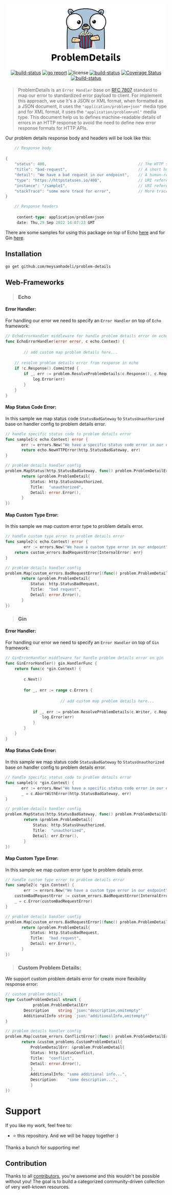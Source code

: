 <div align="center" style="margin-bottom:20px">
  <img src="assets/logo.png" alt="problem-details" />
  <div align="center">
    <a href="https://github.com/meysamhadeli/problem-details/actions/workflows/ci.yml"><img alt="build-status" src="https://github.com/meysamhadeli/problem-details/actions/workflows/ci.yml/badge.svg?branch=main&style=flat-square"/></a>
	  <a href="https://goreportcard.com/report/github.com/meysamhadeli/problem-details" ><img alt="go report" src="https://goreportcard.com/badge/github.com/meysamhadeli/problem-details"/></a>
    <a><img alt="license" src="https://img.shields.io/badge/go%20version-%3E=1.18-61CFDD.svg?style=flat-square"/></a>
    <a href="https://github.com/meysamhadeli/problem-details/blob/main/LICENSE"><img alt="build-status" src="https://img.shields.io/github/license/meysamhadeli/problem-details?color=%234275f5&style=flat-square"/></a>
        <a href="https://coveralls.io/github/meysamhadeli/problem-details?branch=main"><img alt="Coverage Status" src="https://img.shields.io/coveralls/github/meysamhadeli/problem-details?color=%23f542cb&style=flat-square"/></a>
    <a href="https://pkg.go.dev/github.com/meysamhadeli/problem-details"><img alt="build-status" src="https://pkg.go.dev/badge/github.com/meysamhadeli/problem-details"/></a>

  </div>
</div>


> ProblemDetails is an `Error Handler` base on [RFC 7807](https://datatracker.ietf.org/doc/html/rfc7807) standard to map our error to standardized error payload to client. For implement this approach, we use It's a JSON or XML format, when formatted as a JSON document, it uses the `"application/problem+json"` media type and for XML format, it uses the `"application/problem+xml"` media type. This document help us to defines machine-readable details of errors in an HTTP response to avoid the need to define new error response formats for HTTP APIs.

Our problem details response body and headers will be look like this:
```go
    // Response body

{
    "status": 400,                                        // The HTTP status code generated on the problem occurrence
    "title": "bad-request",                               // A short human-readable problem summary
    "detail": "We have a bad request in our endpoint",    // A human-readable explanation for what exactly happened
    "type": "https://httpstatuses.io/400",                // URI reference to identify the problem type
    "instance": "/sample1",                               // URI reference of the occurrence
    "stackTrace": "some more trace for error",            // More trace information error for what exactly happened
}
```
```go
    // Response headers

     content-type: application/problem+json
     date: Thu,29 Sep 2022 14:07:23 GMT 
```
There are some samples for using this package on top of Echo [here](./sample/cmd/echo/main.go) and for Gin [here](./sample/cmd/gin/main.go).

## Installation

```bash
go get github.com/meysamhadeli/problem-details
```

## Web-Frameworks

> ### Echo

#### Error Handler:
For handling our error we need to specify an `Error Handler` on top of `Echo` framework:
```go
// EchoErrorHandler middleware for handle problem details error on echo
func EchoErrorHandler(error error, c echo.Context) {

        // add custom map problem details here...

	// resolve problem details error from response in echo
	if !c.Response().Committed {
		if _, err := problem.ResolveProblemDetails(c.Response(), c.Request(), error); err != nil {
			log.Error(err)
		}
	}
}
```

#### Map Status Code Error:

In this sample we map status code `StatusBadGateway` to `StatusUnauthorized` base on handler config to problem details error.
 
 ```go
// handle specific status code to problem details error
func sample1(c echo.Context) error {
        err := errors.New("We have a specific status code error in our endpoint")
	    return echo.NewHTTPError(http.StatusBadGateway, err)
}
 ```
 ```go
// problem details handler config
problem.MapStatus(http.StatusBadGateway, func() problem.ProblemDetailErr {
        return &problem.ProblemDetail{
            Status: http.StatusUnauthorized,
            Title:  "unauthorized",
            Detail: error.Error(),
        }
})
 ```
#### Map Custom Type Error:

In this sample we map custom error type to problem details error. 

```go
// handle custom type error to problem details error
func sample2(c echo.Context) error {
        err := errors.New("We have a custom type error in our endpoint")
	return custom_errors.BadRequestError{InternalError: err}
}
```
 ```go
// problem details handler config
problem.Map[custom_errors.BadRequestError](func() problem.ProblemDetailErr {
        return &problem.ProblemDetail{
            Status: http.StatusBadRequest,
            Title:  "bad request",
            Detail: error.Error(),
        }
})
 ```

> ### Gin
#### Error Handler:
For handling our error we need to specify an `Error Handler` on top of `Gin` framework:
```go
// GinErrorHandler middleware for handle problem details error on gin
func GinErrorHandler() gin.HandlerFunc {
	return func(c *gin.Context) {

		c.Next()

		for _, err := range c.Errors {

                        // add custom map problem details here...
			
			if _, err := problem.ResolveProblemDetails(c.Writer, c.Request, err); err != nil {
				log.Error(err)
			}
		}
	}
}
```

#### Map Status Code Error:

In this sample we map status code `StatusBadGateway` to `StatusUnauthorized` base on handler config to problem details error.
 
 ```go
// handle specific status code to problem details error
func sample1(c *gin.Context) {
        err := errors.New("We have a specific status code error in our endpoint")
	    _ = c.AbortWithError(http.StatusBadGateway, err)
}
 ```
```go
// problem details handler config
problem.MapStatus(http.StatusBadGateway, func() problem.ProblemDetailErr {
        return &problem.ProblemDetail{
            Status: http.StatusUnauthorized,
            Title:  "unauthorized",
            Detail: err.Error(),
        }
})
```
#### Map Custom Type Error:

In this sample we map custom error type to problem details error. 

```go
// handle custom type error to problem details error
func sample2(c *gin.Context) {
        err := errors.New("We have a custom type error in our endpoint")
	customBadRequestError := custom_errors.BadRequestError{InternalError: err}
	_ = c.Error(customBadRequestError)
}
```
 ```go
// problem details handler config
problem.Map[custom_errors.BadRequestError](func() problem.ProblemDetailErr {
        return &problem.ProblemDetail{
            Status: http.StatusBadRequest,
            Title:  "bad request",
            Detail: err.Error(),
        }
})
 ```

> ### Custom Problem Details:

We support custom problem details error for create more flexibility response error:
```go
// custom problem details
type CustomProblemDetail struct {
            problem.ProblemDetailErr
	    Description    string `json:"description,omitempty"`
	    AdditionalInfo string `json:"additionalInfo,omitempty"`
}
```
 ```go
// problem details handler config
problem.Map[custom_errors.ConflictError](func() problem.ProblemDetailErr {
        return &custom_problems.CustomProblemDetail{
            ProblemDetailErr: &problem.ProblemDetail{
            Status: http.StatusConflict,
            Title:  "conflict",
            Detail: error.Error(),
            },
            AdditionalInfo: "some additional info...",
            Description:    "some description...",
            }
})
 ```

# Support

If you like my work, feel free to:

- ⭐ this repository. And we will be happy together :)

Thanks a bunch for supporting me!

## Contribution

Thanks to all [contributors](https://github.com/meysamhadeli/problem-details/graphs/contributors), you're awesome and this wouldn't be possible without you! The goal is to build a categorized community-driven collection of very well-known resources.
